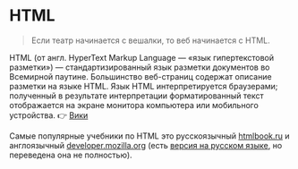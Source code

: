# HTML

> Если театр начинается с вешалки, то веб начинается с HTML.  

HTML (от англ. HyperText Markup Language — «язык гипертекстовой разметки») — стандартизированный язык разметки документов во Всемирной паутине. Большинство веб-страниц содержат описание разметки на языке HTML. Язык HTML интерпретируется браузерами; полученный в результате интерпретации форматированный текст отображается на экране монитора компьютера или мобильного устройства. :point_right: [Вики](https://ru.wikipedia.org/wiki/HTML)  

Самые популярные учебники по HTML  это русскоязычный [htmlbook.ru](http://htmlbook.ru/samhtml) и англоязычный [developer.mozilla.org](https://developer.mozilla.org/en-US/docs/Learn/HTML/Introduction_to_HTML) (есть  [версия на русском языке](https://developer.mozilla.org/ru/docs/Learn/HTML/%D0%92%D0%B2%D0%B5%D0%B4%D0%B5%D0%BD%D0%B8%D0%B5_%D0%B2_HTML), но переведена она не полностью).